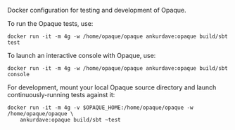 Docker configuration for testing and development of Opaque.

To run the Opaque tests, use:

```shell
docker run -it -m 4g -w /home/opaque/opaque ankurdave:opaque build/sbt test
```

To launch an interactive console with Opaque, use:

```shell
docker run -it -m 4g -w /home/opaque/opaque ankurdave:opaque build/sbt console
```

For development, mount your local Opaque source directory and launch continuously-running tests against it:

```shell
docker run -it -m 4g -v $OPAQUE_HOME:/home/opaque/opaque -w /home/opaque/opaque \
    ankurdave:opaque build/sbt ~test
```
